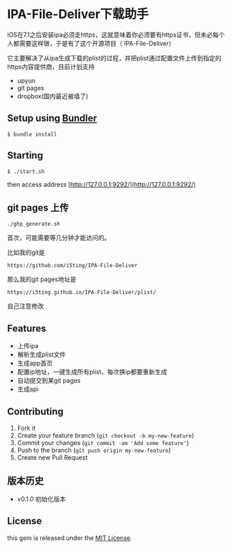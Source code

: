 # IPA-File-Deliver下载助手

iOS在7.1之后安装ipa必须走https，这就意味着你必须要有https证书，但未必每个人都需要这样做，于是有了这个开源项目（ IPA-File-Deliver）

它主要解决了从ipa生成下载的plist的过程，并把plist通过配置文件上传到指定的https内容提供商，目前计划支持

- upyun
- git pages
- dropbox(国内最近被墙了)

## Setup using [Bundler](http://gembundler.com/ "Bundler")

    $ bundle install

## Starting

    $ ./start.sh
	
then access address [http://127.0.0.1:9292/](http://127.0.0.1:9292/)

## git pages 上传

	./ghp_generate.sh 
	
首次，可能需要等几分钟才能访问的。

比如我的git是

	https://github.com/i5ting/IPA-File-Deliver

那么我的git pages地址是 
	
	https://i5ting.github.io/IPA-File-Deliver/plist/	
	
自己注意修改

## Features

- 上传ipa
- 解析生成plist文件
- 生成app首页
- 配置ip地址，一键生成所有plist，每次换ip都要重新生成
- 自动提交到某git pages
- 生成api


## Contributing

1. Fork it
2. Create your feature branch (`git checkout -b my-new-feature`)
3. Commit your changes (`git commit -am 'Add some feature'`)
4. Push to the branch (`git push origin my-new-feature`)
5. Create new Pull Request


## 版本历史

- v0.1.0 初始化版本 

## License

this gem is released under the [MIT License](http://www.opensource.org/licenses/MIT).
